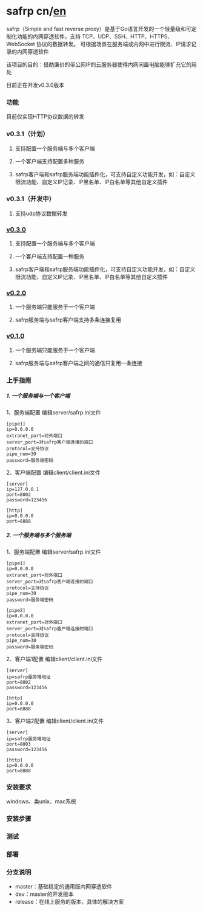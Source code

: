 # safrp cn/[en](#)
safrp（Simple and fast reverse proxy）是基于Go语言开发的一个轻量级和可定制化功能的内网穿透软件，支持 TCP、UDP、SSH、HTTP、HTTPS、WebSocket 协议的数据转发。
可根据场景在服务端或内网中进行限流、IP请求记录的内网穿透软件


该项目的目的：借助廉价的带公网IP的云服务器使得内网闲置电脑能够扩充它的用处

目前正在开发v0.3.0版本

### 功能
目前仅实现HTTP协议数据的转发
### v0.3.1（计划）
1. 支持配置一个服务端与多个客户端

2. 一个客户端支持配置多种服务

3. safrp客户端和safrp服务端功能插件化，可支持自定义功能开发，如：自定义限流功能、自定义IP记录、IP黑名单、IP白名单等其他自定义插件
### v0.3.1（开发中）
1. 支持udp协议数据转发
### [v0.3.0](https://github.com/laijinhang/safrp/releases/tag/v0.3.0)
1. 支持配置一个服务端与多个客户端

2. 一个客户端支持配置一种服务

3. safrp客户端和safrp服务端功能插件化，可支持自定义功能开发，如：自定义限流功能、自定义IP记录、IP黑名单、IP白名单等其他自定义插件
### [v0.2.0](https://github.com/laijinhang/safrp/releases/tag/v0.2.0)
1. 一个服务端只能服务于一个客户端

2. safrp服务端与safrp客户端支持多条连接复用

### [v0.1.0](https://github.com/laijinhang/safrp/releases/tag/v0.1.0)
1. 一个服务端只能服务于一个客户端

2. safrp服务端与safrp客户端之间的通信只复用一条连接

### 上手指南
##### 1. 一个服务端与一个客户端
1、服务端配置
编辑server/safrp.ini文件
```
[pipe1]
ip=0.0.0.0
extranet_port=对外端口
server_port=对safrp客户端连接的端口
protocol=支持协议
pipe_num=30
password=服务端密码
```
2、客户端配置
编辑client/client.ini文件
```
[server]
ip=127.0.0.1
port=8002
password=123456

[http]
ip=0.0.0.0
port=8888
```
##### 2. 一个服务端与多个服务端 

1、服务端配置
编辑server/safrp.ini文件
```
[pipe1]
ip=0.0.0.0
extranet_port=对外端口
server_port=对safrp客户端连接的端口
protocol=支持协议
pipe_num=30
password=服务端密码

[pipe2]
ip=0.0.0.0
extranet_port=对外端口
server_port=对safrp客户端连接的端口
protocol=支持协议
pipe_num=30
password=服务端密码
```
2、客户端1配置
编辑client/client.ini文件
```
[server]
ip=safrp服务端地址
port=8002
password=123456

[http]
ip=0.0.0.0
port=8888
```
3、客户端2配置
编辑client/client.ini文件
```
[server]
ip=safrp服务端地址
port=8003
password=123456

[http]
ip=0.0.0.0
port=8888
```
### 安装要求
windows、类unix、mac系统
### 安装步骤
### 测试
### 部署
### 分支说明
* master：基础稳定的通用版内网穿透软件
* dev：master的开发版本
* release：在线上服务的版本，具体的解决方案
